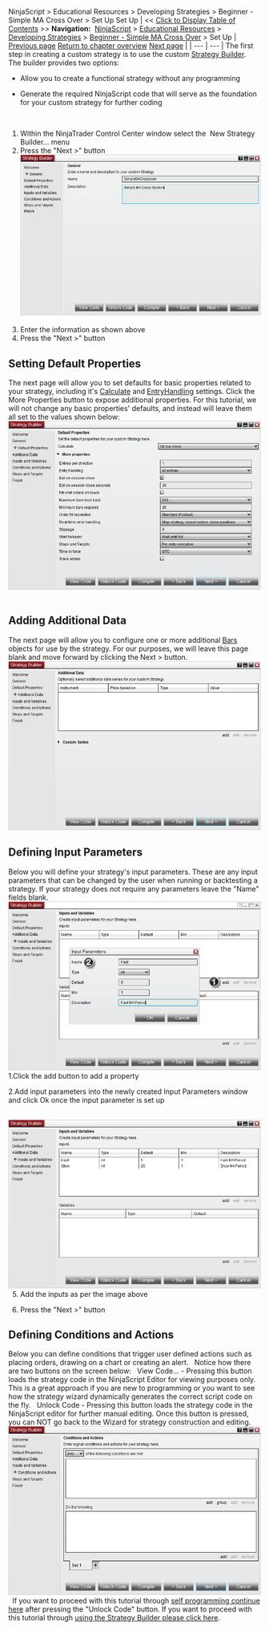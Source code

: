 ﻿
NinjaScript > Educational Resources > Developing Strategies > Beginner - Simple MA Cross Over > Set Up
Set Up
| << [Click to Display Table of Contents](set_up10.md) >> **Navigation:**     [NinjaScript](ninjascript-1.md) > [Educational Resources](educational_resources-1.md) > [Developing Strategies](developing_strategies-1.md) > [Beginner - Simple MA Cross Over](beginner_-_simple_ma_cross_ove-1.md) > Set Up | [Previous page](beginner_-_simple_ma_cross_ove-1.md) [Return to chapter overview](beginner_-_simple_ma_cross_ove-1.md) [Next page](creating_the_strategy_via_the_-1.md) |
| --- | --- |
The first step in creating a custom strategy is to use the custom [Strategy Builder](strategy_builder-1.md). The builder provides two options:
 
- Allow you to create a functional strategy without any programming

- Generate the required NinjaScript code that will serve as the foundation for your custom strategy for further coding 

 
1. Within the NinjaTrader Control Center window select the  New Strategy Builder... menu
2. Press the "Next >" button
 
![SimpleMACrossoverSetUp1](simplemacrossoversetup1.png)
 
3. Enter the information as shown above
4. Press the "Next >" button
 
## Setting Default Properties
The next page will allow you to set defaults for basic properties related to your strategy, including it's [Calculate](calculate-1.md) and [EntryHandling](entryhandling-1.md) settings. Click the More Properties button to expose additional properties. For this tutorial, we will not change any basic properties' defaults, and instead will leave them all set to the values shown below:
 
![SimpleMACrossoverSetUp2](simplemacrossoversetup2.png)
 
## Adding Additional Data
The next page will allow you to configure one or more additional [Bars](bars-1.md) objects for use by the strategy. For our purposes, we will leave this page blank and move forward by clicking the Next > button.
 
![SimpleMACrossoverSetUp3](simplemacrossoversetup3.png)
## 
## Defining Input Parameters
Below you will define your strategy's input parameters. These are any input parameters that can be changed by the user when running or backtesting a strategy. If your strategy does not require any parameters leave the "Name" fields blank.
 
![SimpleMACrossoverSetUp4](simplemacrossoversetup4.png)
1.Click the add button to add a property

2.Add input parameters into the newly created Input Parameters window and click Ok once the input parameter is set up

 
![SimpleMACrossoverSetUp5](simplemacrossoversetup5.png)
 
5. Add the inputs as per the image above   

6. Press the "Next >" button
 
## Defining Conditions and Actions
Below you can define conditions that trigger user defined actions such as placing orders, drawing on a chart or creating an alert.
 
Notice how there are two buttons on the screen below:
 
View Code... - Pressing this button loads the strategy code in the NinjaScript Editor for viewing purposes only. This is a great approach if you are new to programming or you want to see how the strategy wizard dynamically generates the correct script code on the fly.
 
Unlock Code - Pressing this button loads the strategy code in the NinjaScript editor for further manual editing. Once this button is pressed, you can NOT go back to the Wizard for strategy construction and editing.
 
![SimpleMACrossoverSetUp6](simplemacrossoversetup6.png)
 
If you want to proceed with this tutorial through [self programming continue here](creating_the_strategy_via_self-1.md) after pressing the "Unlock Code" button.
If you want to proceed with this tutorial through [using the Strategy Builder please click here](creating_the_strategy_via_the_-1.md).
